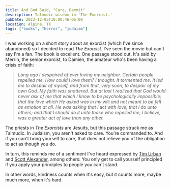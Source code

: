 ```yaml
---
title: And God Said, "Care, Dammit"
description: Talmudic wisdom in 'The Exorcist.'
pubDate: 2023-12-05T10:00:46-06:00
location: Alpine, TX
tags: ["books", "horror", "judaism"]
---
```


I was working on a short story about an exorcist (which I've since abandoned) so I decided to read *The Exorcist.* I've seen the movie but can't say I'm a fan. The book is excellent. One passage stood out. It's said by Merrin, the senior exorcist, to Damien, the amateur who's been having a crisis of faith:

> *Long ago I despaired of ever loving my neighbor. Certain people repelled me. How could I love them? I thought. It tormented me. It led me to despair of myself, and from that,  very soon, to despair of my own God. My faith was shattered. But at last I realized that God would never ask of me that which I know to be psychologically impossible; that the love which He asked was in my* will *and not meant to be felt as emotion at all. He was asking that I* act *with love; that I* do *unto others; and that I should do it unto those who repelled me, I believe, was a greater act of love than any other.*

The priests in *The Exorcists* are Jesuits, but this passage struck me as Talmudic. In Judaism, you aren't asked to care. You're commanded to. And if you can't bring yourself to care, that does not relieve you of the obligation to act as though you do.

In turn, this reminds me of a sentiment I've heard expressed by [Tim Urban](https://waitbutwhy.com/) and [Scott Alexander](https://www.astralcodexten.com/), among others: You only get to call yourself principled if you apply your principles to people you can't stand.

In other words, kindness counts when it's easy, but it counts more, maybe much more, when it's hard.

